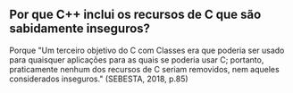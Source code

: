 ## Por que C++ inclui os recursos de C que são sabidamente inseguros?

Porque "Um terceiro objetivo do C com Classes era que poderia ser usado para quaisquer aplicações para as quais se poderia usar C; portanto, praticamente nenhum dos recursos de C seriam removidos, nem aqueles considerados inseguros." (SEBESTA, 2018, p.85)
